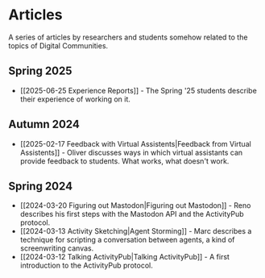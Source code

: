 # Articles

A series of articles by researchers and students somehow related to the topics of Digital Communities.

## Spring 2025

- [[2025-06-25 Experience Reports]] - The Spring '25 students describe their experience of working on it.
 
## Autumn 2024

- [[2025-02-17 Feedback with Virtual Assistents|Feedback from Virtual Assistents]] - Oliver discusses ways in which virtual assistants can provide feedback to students. What works, what doesn't work.

## Spring 2024

- [[2024-03-20 Figuring out Mastodon|Figuring out Mastodon]] - Reno describes his first steps with the Mastodon API and the ActivityPub protocol.
- [[2024-03-13 Activity Sketching|Agent Storming]] - Marc describes a technique for scripting a conversation between agents, a kind of screenwriting canvas.
- [[2024-03-12 Talking ActivityPub|Talking ActivityPub]] - A first introduction to the ActivityPub protocol.


